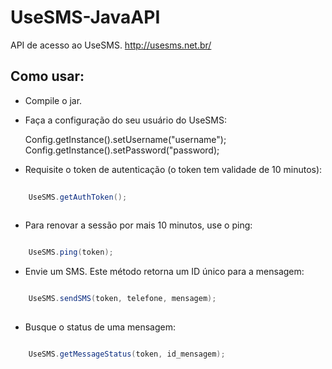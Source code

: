 UseSMS-JavaAPI
==============

API de acesso ao UseSMS. http://usesms.net.br/
 
Como usar:
---

* Compile o jar.
* Faça a configuração do seu usuário do UseSMS:

	Config.getInstance().setUsername("username");
	Config.getInstance().setPassword("password);
	
* Requisite o token de autenticação (o token tem validade de 10 minutos):
```java
	
	UseSMS.getAuthToken();
	
```
	
* Para renovar a sessão por mais 10 minutos, use o ping:
```java

	UseSMS.ping(token);

```

* Envie um SMS. Este método retorna um ID único para a mensagem:
```java

	UseSMS.sendSMS(token, telefone, mensagem);
	
```
	
* Busque o status de uma mensagem:
```java

	UseSMS.getMessageStatus(token, id_mensagem);
```